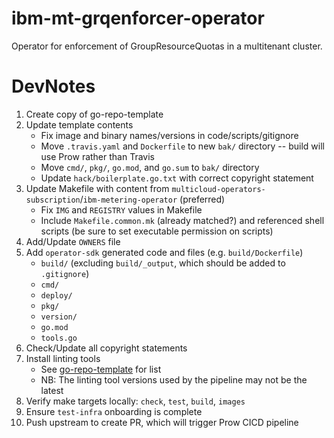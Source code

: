 # ibm-mt-grqenforcer-operator

Operator for enforcement of GroupResourceQuotas in a multitenant cluster.


# DevNotes

1. Create copy of go-repo-template
2. Update template contents
   - Fix image and binary names/versions in code/scripts/gitignore
   - Move `.travis.yaml` and `Dockerfile` to new `bak/` directory -- build will use Prow rather than Travis
   - Move `cmd/`, `pkg/`, `go.mod`, and `go.sum` to `bak/` directory
   - Update `hack/boilerplate.go.txt` with correct copyright statement
3. Update Makefile with content from `multicloud-operators-subscription`/`ibm-metering-operator` (preferred)
   - Fix `IMG` and `REGISTRY` values in Makefile
   - Include `Makefile.common.mk` (already matched?) and referenced shell scripts (be sure to set executable permission on scripts)
4. Add/Update `OWNERS` file
5. Add `operator-sdk` generated code and files (e.g. `build/Dockerfile`)
   - `build/` (excluding `build/_output`, which should be added to `.gitignore`)
   - `cmd/`
   - `deploy/`
   - `pkg/`
   - `version/`
   - `go.mod`
   - `tools.go`
6. Check/Update all copyright statements
7. Install linting tools
    - See [go-repo-template](https://github.com/IBM/go-repo-template/blob/master/docs/development.md) for list
    - NB: The linting tool versions used by the pipeline may not be the latest
8. Verify make targets locally: `check`, `test`, `build`, `images`
9. Ensure `test-infra` onboarding is complete
10. Push upstream to create PR, which will trigger Prow CICD pipeline
